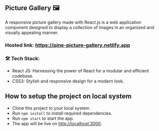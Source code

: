 ## Picture Gallery 🖼

A responsive picture gallery made with React.js is a web application component designed to display a collection of images in an organized and visually appealing manner.

### Hosted link: https://pine-picture-gallery.netlify.app

### 🛠️ Tech Stack:
- React JS: Harnessing the power of React for a modular and efficient codebase.
- CSS3: Stylish and responsive design for a modern look.

## How to setup the project on local system
- Clone this project to your local system.
- Run `npm install` to install required dependencies.
- Run `npm start` to start the app.
- The app will be live on [http://localhost:3000](http://localhost:3000).
